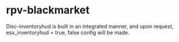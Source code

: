 # rpv-blackmarket
 Disc-inventoryhud is built in an integrated manner, and upon request, esx_inventoryhud = true, false config will be made.
